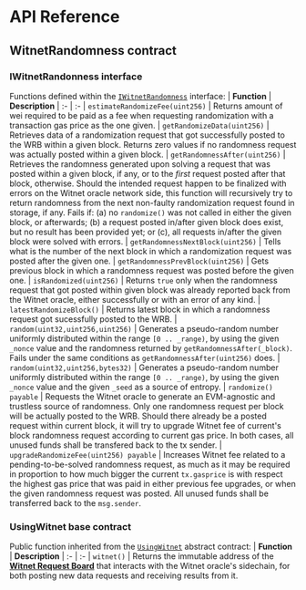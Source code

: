 # API Reference

## WitnetRandomness contract
### IWitnetRandonness interface
Functions defined within the [`IWitnetRandomness`](https://github.com/witnet/witnet-solidity-bridge/blob/master/contracts/IWitnetRandomness.sol) interface:
| **Function** | **Description**
| :- | :-
| `estimateRandomizeFee(uint256)` | Returns amount of wei required to be paid as a fee when requesting randomization with a transaction gas price as the one given.
| `getRandomizeData(uint256)` | Retrieves data of a randomization request that got successfully posted to the WRB within a given block. Returns zero values if no randomness request was actually posted within a given block.
| `getRandomnessAfter(uint256)` | Retrieves the randomness generated upon solving a request that was posted within a given block, if any, or to the _first_ request posted after that block, otherwise. Should the intended request happen to be finalized with errors on the Witnet oracle network side, this function will recursively try to return randomness from the next non-faulty randomization request found in storage, if any. Fails if: (a) no `randomize()` was not called in either the given block, or afterwards; (b) a request posted in/after given block does exist, but no result has been provided yet; or (c), all requests in/after the given block were solved with errors.
| `getRandomnessNextBlock(uint256)` | Tells what is the number of the next block in which a randomization request was posted after the given one. 
| `getRandomnessPrevBlock(uint256)` | Gets previous block in which a randomness request was posted before the given one.
| `isRandomized(uint256)` | Returns `true` only when the randomness request that got posted within given block was already reported back from the Witnet oracle, either successfully or with an error of any kind.
| `latestRandomizeBlock()` | Returns latest block in which a randomness request got sucessfully posted to the WRB.
| `random(uint32,uint256,uint256)` | Generates a pseudo-random number uniformly distributed within the range `[0 .. _range)`, by using the given `_nonce` value and the randomness returned by `getRandomnessAfter(_block)`. Fails under the same conditions as `getRandomnessAfter(uint256)` does.
| `random(uint32,uint256,bytes32)` | Generates a pseudo-random number uniformly distributed within the range `[0 .. _range)`, by using the given `_nonce` value and the given `_seed` as a source of entropy.
| `randomize() payable` |  Requests the Witnet oracle to generate an EVM-agnostic and trustless source of randomness. Only one randomness request per block will be actually posted to the WRB. Should there already be a posted request within current block, it will try to upgrade Witnet fee of current's block randomness request according to current gas price. In both cases, all unused funds shall be transfered back to the tx sender.
| `upgradeRandomizeFee(uint256) payable` | Increases Witnet fee related to a pending-to-be-solved randomness request, as much as it may be required in proportion to how much bigger the current `tx.gasprice` is with respect the highest gas price that was paid in either previous fee upgrades, or when the given randomness request was posted. All unused funds shall be transferred back to the `msg.sender`.

### UsingWitnet base contract
Public function inherited from the [`UsingWitnet`](https://github.com/witnet/witnet-solidity-bridge/blob/master/contracts/UsingWitnet.sol) abstract contract:
| **Function** | **Description**
| :- | :-
| `witnet()` | Returns the immutable address of the [**Witnet Request Board**](../apis-and-http-get-post-oracle/witnet-request-board.md) that interacts with the Witnet oracle's sidechain, for both posting new data requests and receiving results from it.
